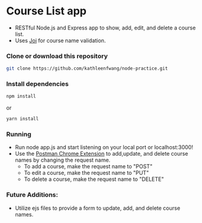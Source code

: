 # Course List app 

- RESTful Node.js and Express app to show, add, edit, and delete a course list. 
- Uses [Joi](https://www.npmjs.com/package/joi) for course name validation. 

### Clone or download this repository

```sh
git clone https://github.com/kathleenfwang/node-practice.git
```

### Install dependencies

```sh
npm install
```

or

```sh
yarn install
```
### Running
- Run node app.js and start listening on your local port or localhost:3000! 
- Use the [Postman Chrome Extension](https://chrome.google.com/webstore/detail/postman/fhbjgbiflinjbdggehcddcbncdddomop?hl=en) to add,update, and delete course names by changing the request name. 
  - To add a course, make the request name to "POST"
  - To edit a course, make the request name to "PUT"
  - To delete a course, make the request name to "DELETE"

### Future Additions: 
- Utilize ejs files to provide a form to update, add, and delete course names. 
